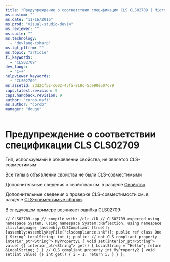 ```yaml
---
title: "Предупреждение о соответствии спецификации CLS CLS02709 | Microsoft Docs"
ms.custom: ""
ms.date: "11/16/2016"
ms.prod: "visual-studio-dev14"
ms.reviewer: ""
ms.suite: ""
ms.technology: 
  - "devlang-csharp"
ms.tgt_pltfrm: ""
ms.topic: "article"
f1_keywords: 
  - "CLS02709"
dev_langs: 
  - "C++"
helpviewer_keywords: 
  - "CLS02709"
ms.assetid: 2dd2cf52-c602-43fa-818c-5ce90e507c79
caps.latest.revision: 9
caps.handback.revision: 9
author: "corob-msft"
ms.author: "corob"
manager: "douge"
---
```

# Предупреждение о соответствии спецификации CLS CLS02709
Тип, используемый в объявлении свойства, не является CLS\-совместимым  
  
 Все типы в объявлении свойства не были CLS\-совместимыми  
  
 Дополнительные сведения о свойствах см. в разделе [Свойство](../windows/property-cpp-component-extensions.md).  
  
 Дополнительные сведения о проверке CLS\-совместимости см. в разделе [CLS\-совместимые сборки](http://msdn.microsoft.com/ru-ru/3320b57e-ea55-4697-a17d-f509a36a3c93).  
  
 В следующем примере возникает ошибка CLS02709:  
  
```  
// CLS02709.cpp // compile with: /clr /LD // CLS02709 expected using namespace System; using namespace System::Reflection; using namespace cli::language; [assembly:CLSCompliant (true)]; [assembly:AssemblyKeyFile("clscompliance.snk")]; public ref class One { String^ LocalString; int i; public: // not CLS compliant property interior_ptr<String^> MyProperty1 { void set(interior_ptr<String^> value) {} interior_ptr<String^> get() { LocalString = "Hello"; return &LocalString; } } // CLS compliant property int MyProperty2 { void set(int value) {} int get() { i = 1; return i; } } };  
```